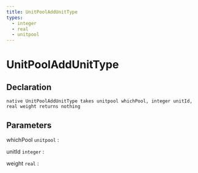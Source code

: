 ```yaml
---
title: UnitPoolAddUnitType
types:
  - integer
  - real
  - unitpool
---
```


# UnitPoolAddUnitType

## Declaration

```jass
native UnitPoolAddUnitType takes unitpool whichPool, integer unitId, real weight returns nothing
```

## Parameters
whichPool `unitpool`
: 

unitId `integer`
: 

weight `real`
: 
